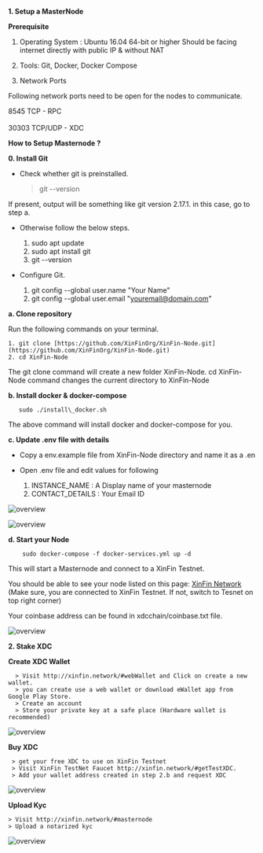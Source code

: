 **1. Setup a MasterNode**

**Prerequisite**

 1. Operating System : Ubuntu 16.04 64-bit or higher Should be facing internet directly with public IP & without NAT

 2. Tools: Git, Docker, Docker Compose

 3. Network Ports

Following network ports need to be open for the nodes to communicate.

8545  TCP - RPC <br>   
30303 TCP/UDP - XDC

**How to Setup Masternode ?**

**0. Install Git**

* Check whether git is preinstalled.

    > git --version

If present, output will be something like git version 2.17.1. in this case, go to step a.

* Otherwise follow the below steps.

    1. sudo apt update
    2. sudo apt install git
    3. git --version

* Configure Git.

    1. git config --global user.name "Your Name"
    2. git config --global user.email "youremail@domain.com"

**a. Clone repository**

Run the following commands on your terminal.

    1. git clone [https://github.com/XinFinOrg/XinFin-Node.git](https://github.com/XinFinOrg/XinFin-Node.git)
    2. cd XinFin-Node

The git clone command will create a new folder XinFin-Node. cd XinFin-Node command changes the current directory to XinFin-Node

**b. Install docker & docker-compose**

       sudo ./install\_docker.sh

The above command will install docker and docker-compose for you.

**c. Update .env file with details**

* Copy a env.example file from XinFin-Node directory and name it as a .en
* Open .env file and edit values for following

     1. INSTANCE_NAME : A Display name of your masternode
     2. CONTACT_DETAILS : Your Email ID

![overview](/assets/xinfin-node.png)

![overview](/assets/masternode-.env.png)


**d. Start your Node**

        sudo docker-compose -f docker-services.yml up -d

This will start a Masternode and connect to a XinFin Testnet.

You should be able to see your node listed on this page: [XinFin Network](https://www.xinfin.network) (Make sure, you are connected to XinFin Testnet. If not, switch to Tesnet on top right corner)

Your coinbase address can be found in xdcchain/coinbase.txt file.

![overview](/assets/masternode-listing.png)

**2. Stake XDC**

  **Create XDC Wallet**

      > Visit http://xinfin.network/#webWallet and Click on create a new wallet.
      > you can create use a web wallet or download eWallet app from Google Play Store.
      > Create an account
      > Store your private key at a safe place (Hardware wallet is recommended)

![overview](/assets/xinfin_wallet.png)


   **Buy XDC**

     > get your free XDC to use on XinFin Testnet
     > Visit XinFin TestNet Faucet http://xinfin.network/#getTestXDC.
     > Add your wallet address created in step 2.b and request XDC

![overview](/assets/masternode-faucet.png)

   **Upload Kyc**

    > Visit http://xinfin.network/#masternode
    > Upload a notarized kyc

![overview](/assets/masternode-node.png)